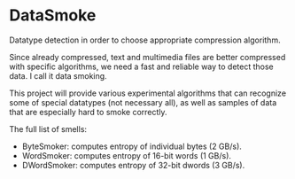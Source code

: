DataSmoke
=========

Datatype detection in order to choose appropriate compression algorithm.

Since already compressed, text and multimedia files are better compressed with specific algorithms, we need a fast and reliable way to detect those data. I call it data smoking.

This project will provide various experimental algorithms that can recognize some of special datatypes (not necessary all), as well as samples of data that are especially hard to smoke correctly.


The full list of smells:

- ByteSmoker: computes entropy of individual bytes (2 GB/s).
- WordSmoker: computes entropy of 16-bit words (1 GB/s).
- DWordSmoker: computes entropy of 32-bit dwords (3 GB/s).
